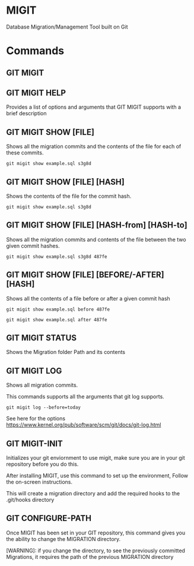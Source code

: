 MIGIT
======
Database Migration/Management Tool built on Git

Commands
=========

GIT MIGIT
----------

GIT MIGIT HELP
--------------
Provides a list of options and arguments that GIT MIGIT supports with a brief description

GIT MIGIT SHOW [FILE]
----------------------
Shows all the migration commits and the contents of the file for each of these commits.

`git migit show example.sql s3g8d`

GIT MIGIT SHOW [FILE] [HASH]
----------------------------
Shows the contents of the file for the commit hash.

`git migit show example.sql s3g8d`

GIT MIGIT SHOW [FILE] [HASH-from] [HASH-to]
-------------------------------------------
Shows all the migration commits and contents of the file between the two given commit hashes.

`git migit show example.sql s3g8d 487fe`

GIT MIGIT SHOW [FILE] [BEFORE/-AFTER] [HASH]
---------------------------------------------
Shows all the contents of a file before or after a given commit hash

`git migit show example.sql before 487fe`

`git migit show example.sql after 487fe`

GIT MIGIT STATUS
-----------------
Shows the Migration folder Path and its contents

GIT MIGIT LOG
---------------
Shows all migration commits.

This commands supports all the arguments that git log supports.

`git migit log --before=today`

See here for the options https://www.kernel.org/pub/software/scm/git/docs/git-log.html

GIT MIGIT-INIT
---------------
Initializes your git enviornment to use migit, make sure you are in your git repository before you do this.

After installing MIGIT, use this command to set up the environment,
Follow the on-screen instructions.

This will create a migration directory and add the required hooks to the .git/hooks directory

GIT CONFIGURE-PATH
------------------
Once MIGIT has been set in your GIT repository, this command gives you the ability to change the MIGRATION directory.  

[WARNING]: if you change the directory, to see the previously committed Migrations, it requires the path of the previous MIGRATION directory
